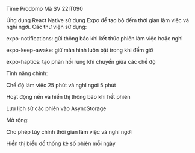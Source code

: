Time Prodomo
Mã SV 22IT090

Ứng dụng React Native sử dụng Expo để tạo bộ đếm thời gian làm việc và nghỉ ngơi.
Các thư viện sử dụng:

expo-notifications: gửi thông báo khi kết thúc phiên làm việc hoặc nghỉ

expo-keep-awake: giữ màn hình luôn bật trong khi đếm giờ

expo-haptics: tạo phản hồi rung khi chuyển giữa các chế độ

Tính năng chính:

Chế độ làm việc 25 phút và nghỉ ngơi 5 phút

Hoạt động nền và hiển thị thông báo khi hết phiên

Lưu lịch sử các phiên vào AsyncStorage

Mở rộng:

Cho phép tùy chỉnh thời gian làm việc và nghỉ ngơi

Hiển thị biểu đồ thống kê số phiên mỗi ngày
